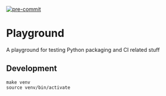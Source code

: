 [![pre-commit](https://img.shields.io/badge/pre--commit-enabled-brightgreen?logo=pre-commit)](https://github.com/pre-commit/pre-commit)

# Playground

A playground for testing Python packaging and CI related stuff

## Development

```
make venv
source venv/bin/activate
```
